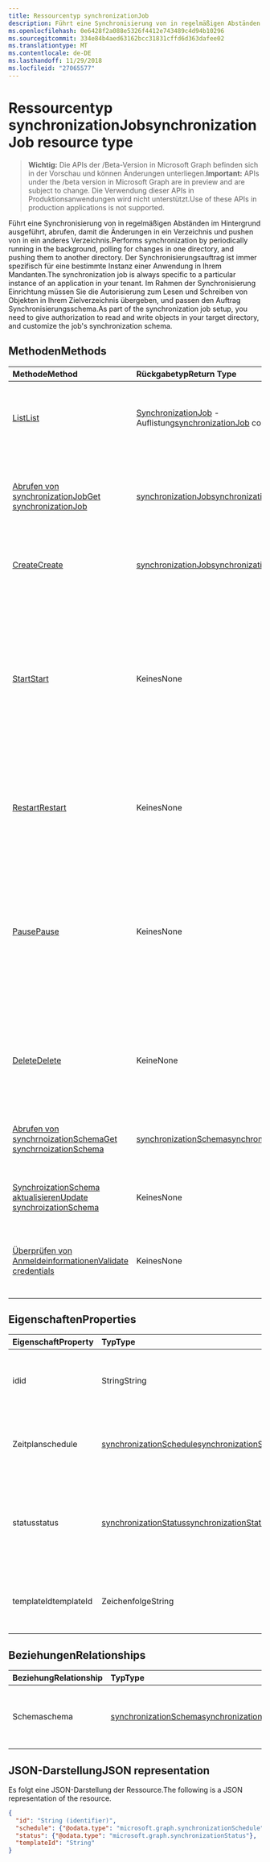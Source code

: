 ```yaml
---
title: Ressourcentyp synchronizationJob
description: Führt eine Synchronisierung von in regelmäßigen Abständen im Hintergrund ausgeführt, abrufen, damit die Änderungen in ein Verzeichnis und pushen von in ein anderes Verzeichnis. Der Synchronisierungsauftrag ist immer spezifisch für eine bestimmte Instanz einer Anwendung in Ihrem Mandanten. Im Rahmen der Synchronisierung Einrichtung müssen Sie die Autorisierung zum Lesen und Schreiben von Objekten in Ihrem Zielverzeichnis übergeben, und passen den Auftrag Synchronisierungsschema.
ms.openlocfilehash: 0e6428f2a088e5326f4412e743489c4d94b10296
ms.sourcegitcommit: 334e84b4aed63162bcc31831cffd6d363dafee02
ms.translationtype: MT
ms.contentlocale: de-DE
ms.lasthandoff: 11/29/2018
ms.locfileid: "27065577"
---
```

# <a name="synchronizationjob-resource-type"></a><span data-ttu-id="c1c8d-105">Ressourcentyp synchronizationJob</span><span class="sxs-lookup"><span data-stu-id="c1c8d-105">synchronizationJob resource type</span></span>

> <span data-ttu-id="c1c8d-106">**Wichtig:** Die APIs der /Beta-Version in Microsoft Graph befinden sich in der Vorschau und können Änderungen unterliegen.</span><span class="sxs-lookup"><span data-stu-id="c1c8d-106">**Important:** APIs under the /beta version in Microsoft Graph are in preview and are subject to change.</span></span> <span data-ttu-id="c1c8d-107">Die Verwendung dieser APIs in Produktionsanwendungen wird nicht unterstützt.</span><span class="sxs-lookup"><span data-stu-id="c1c8d-107">Use of these APIs in production applications is not supported.</span></span>

<span data-ttu-id="c1c8d-108">Führt eine Synchronisierung von in regelmäßigen Abständen im Hintergrund ausgeführt, abrufen, damit die Änderungen in ein Verzeichnis und pushen von in ein anderes Verzeichnis.</span><span class="sxs-lookup"><span data-stu-id="c1c8d-108">Performs synchronization by periodically running in the background, polling for changes in one directory, and pushing them to another directory.</span></span> <span data-ttu-id="c1c8d-109">Der Synchronisierungsauftrag ist immer spezifisch für eine bestimmte Instanz einer Anwendung in Ihrem Mandanten.</span><span class="sxs-lookup"><span data-stu-id="c1c8d-109">The synchronization job is always specific to a particular instance of an application in your tenant.</span></span> <span data-ttu-id="c1c8d-110">Im Rahmen der Synchronisierung Einrichtung müssen Sie die Autorisierung zum Lesen und Schreiben von Objekten in Ihrem Zielverzeichnis übergeben, und passen den Auftrag Synchronisierungsschema.</span><span class="sxs-lookup"><span data-stu-id="c1c8d-110">As part of the synchronization job setup, you need to give authorization to read and write objects in your target directory, and customize the job's synchronization schema.</span></span>

## <a name="methods"></a><span data-ttu-id="c1c8d-111">Methoden</span><span class="sxs-lookup"><span data-stu-id="c1c8d-111">Methods</span></span>

| <span data-ttu-id="c1c8d-112">Methode</span><span class="sxs-lookup"><span data-stu-id="c1c8d-112">Method</span></span>        | <span data-ttu-id="c1c8d-113">Rückgabetyp</span><span class="sxs-lookup"><span data-stu-id="c1c8d-113">Return Type</span></span>               | <span data-ttu-id="c1c8d-114">Beschreibung</span><span class="sxs-lookup"><span data-stu-id="c1c8d-114">Description</span></span>                  |
|:--------------|:--------------------------|:-----------------------------|
|[<span data-ttu-id="c1c8d-115">List</span><span class="sxs-lookup"><span data-stu-id="c1c8d-115">List</span></span>](../api/synchronization-synchronizationjob-list.md)             |<span data-ttu-id="c1c8d-116">[SynchronizationJob](synchronization-synchronizationjob.md) -Auflistung</span><span class="sxs-lookup"><span data-stu-id="c1c8d-116">[synchronizationJob](synchronization-synchronizationjob.md) collection</span></span>  |<span data-ttu-id="c1c8d-117">Vorhandene Aufträge für eine Instanz einer Anwendung (Service Principal) auflisten.</span><span class="sxs-lookup"><span data-stu-id="c1c8d-117">List existing jobs for a given application instance (service principal).</span></span>|
|[<span data-ttu-id="c1c8d-118">Abrufen von synchronizationJob</span><span class="sxs-lookup"><span data-stu-id="c1c8d-118">Get synchronizationJob</span></span>](../api/synchronization-synchronizationjob-get.md) | [<span data-ttu-id="c1c8d-119">synchronizationJob</span><span class="sxs-lookup"><span data-stu-id="c1c8d-119">synchronizationJob</span></span>](synchronization-synchronizationjob.md) |<span data-ttu-id="c1c8d-120">Lesen Sie Eigenschaften und die Beziehungen eines SynchronizationJob-Objekts.</span><span class="sxs-lookup"><span data-stu-id="c1c8d-120">Read properties and relationships of a synchronizationJob object.</span></span>|
|[<span data-ttu-id="c1c8d-121">Create</span><span class="sxs-lookup"><span data-stu-id="c1c8d-121">Create</span></span>](../api/synchronization-synchronizationjob-post.md)         |[<span data-ttu-id="c1c8d-122">synchronizationJob</span><span class="sxs-lookup"><span data-stu-id="c1c8d-122">synchronizationJob</span></span>](synchronization-synchronizationjob.md)   |<span data-ttu-id="c1c8d-123">Erstellen Sie neuen Auftrag für eine bestimmte Anwendung.</span><span class="sxs-lookup"><span data-stu-id="c1c8d-123">Create new job for a given application.</span></span>|
|[<span data-ttu-id="c1c8d-124">Start</span><span class="sxs-lookup"><span data-stu-id="c1c8d-124">Start</span></span>](../api/synchronization-synchronizationjob-start.md)          |<span data-ttu-id="c1c8d-125">Keines</span><span class="sxs-lookup"><span data-stu-id="c1c8d-125">None</span></span>   |<span data-ttu-id="c1c8d-126">Starten Sie die Synchronisierung.</span><span class="sxs-lookup"><span data-stu-id="c1c8d-126">Start synchronization.</span></span> <span data-ttu-id="c1c8d-127">Wenn der Auftrag angehalten ist, der weiterhin an der Stelle, an dem der Auftrag angehalten wurde.</span><span class="sxs-lookup"><span data-stu-id="c1c8d-127">If the job is in a paused state, it continues from the point where the job was paused.</span></span> <span data-ttu-id="c1c8d-128">Wenn der Auftrag in Quarantäne befindet, wird der Quarantänestatus gelöscht.</span><span class="sxs-lookup"><span data-stu-id="c1c8d-128">If the job is in quarantine, the quarantine status is cleared.</span></span>|
|[<span data-ttu-id="c1c8d-129">Restart</span><span class="sxs-lookup"><span data-stu-id="c1c8d-129">Restart</span></span>](../api/synchronization-synchronizationjob-restart.md)      |<span data-ttu-id="c1c8d-130">Keines</span><span class="sxs-lookup"><span data-stu-id="c1c8d-130">None</span></span>   |<span data-ttu-id="c1c8d-131">Erzwingen, dass des Auftrags beginnen soll, und alle Objekte im Verzeichnis erneut verarbeitet.</span><span class="sxs-lookup"><span data-stu-id="c1c8d-131">Force the job to start over and re-process all the objects in the directory.</span></span>|
|[<span data-ttu-id="c1c8d-132">Pause</span><span class="sxs-lookup"><span data-stu-id="c1c8d-132">Pause</span></span>](../api/synchronization-synchronizationjob-pause.md)          |<span data-ttu-id="c1c8d-133">Keines</span><span class="sxs-lookup"><span data-stu-id="c1c8d-133">None</span></span>   |<span data-ttu-id="c1c8d-134">Synchronisierung vorübergehend anhalten.</span><span class="sxs-lookup"><span data-stu-id="c1c8d-134">Temporarily stop synchronization.</span></span> <span data-ttu-id="c1c8d-135">Der Fortschritt Auftragsstatus, einschließlich wird beibehalten, und der Auftrag wird weiterhin aus, wo es beim [Starten](../api/synchronization-synchronizationjob-start.md) aufgerufen wird unterbrochen.</span><span class="sxs-lookup"><span data-stu-id="c1c8d-135">All the progress, including job state, is persisted, and the job will continue from where it left off when a [Start](../api/synchronization-synchronizationjob-start.md) call is made.</span></span>|
|[<span data-ttu-id="c1c8d-136">Delete</span><span class="sxs-lookup"><span data-stu-id="c1c8d-136">Delete</span></span>](../api/synchronization-synchronizationjob-delete.md)        |<span data-ttu-id="c1c8d-137">Keine</span><span class="sxs-lookup"><span data-stu-id="c1c8d-137">None</span></span>   |<span data-ttu-id="c1c8d-138">Anhalten Sie Synchronisierung, und löschen Sie alle den Status des Auftrags zugeordnet.</span><span class="sxs-lookup"><span data-stu-id="c1c8d-138">Stop synchronization, and permanently delete all the state associated with the job.</span></span>|
|[<span data-ttu-id="c1c8d-139">Abrufen von synchrnoizationSchema</span><span class="sxs-lookup"><span data-stu-id="c1c8d-139">Get synchrnoizationSchema</span></span>](../api/synchronization-synchronizationschema-get.md)    |[<span data-ttu-id="c1c8d-140">synchronizationSchema</span><span class="sxs-lookup"><span data-stu-id="c1c8d-140">synchronizationSchema</span></span>](synchronization-synchronizationschema.md)   |<span data-ttu-id="c1c8d-141">Rufen Sie den Auftrag effektive Synchronisierungsschema ab.</span><span class="sxs-lookup"><span data-stu-id="c1c8d-141">Retrieve the job's effective synchronization schema.</span></span>|
|[<span data-ttu-id="c1c8d-142">SynchroizationSchema aktualisieren</span><span class="sxs-lookup"><span data-stu-id="c1c8d-142">Update synchroizationSchema</span></span>](../api/synchronization-synchronizationschema-update.md)    |<span data-ttu-id="c1c8d-143">Keines</span><span class="sxs-lookup"><span data-stu-id="c1c8d-143">None</span></span>   |<span data-ttu-id="c1c8d-144">Aktualisieren des Schemas für den Auftrag-Synchronisierung.</span><span class="sxs-lookup"><span data-stu-id="c1c8d-144">Update the job's synchronization schema.</span></span> |
|[<span data-ttu-id="c1c8d-145">Überprüfen von Anmeldeinformationen</span><span class="sxs-lookup"><span data-stu-id="c1c8d-145">Validate credentials</span></span>](../api/synchronization-synchronizationjob-validatecredentials.md)|<span data-ttu-id="c1c8d-146">Keines</span><span class="sxs-lookup"><span data-stu-id="c1c8d-146">None</span></span>|<span data-ttu-id="c1c8d-147">Testen Sie die angegebene Anmeldeinformationen gegen Zielverzeichnis.</span><span class="sxs-lookup"><span data-stu-id="c1c8d-147">Test provided credentials against target directory.</span></span>|

## <a name="properties"></a><span data-ttu-id="c1c8d-148">Eigenschaften</span><span class="sxs-lookup"><span data-stu-id="c1c8d-148">Properties</span></span>

| <span data-ttu-id="c1c8d-149">Eigenschaft</span><span class="sxs-lookup"><span data-stu-id="c1c8d-149">Property</span></span>      | <span data-ttu-id="c1c8d-150">Typ</span><span class="sxs-lookup"><span data-stu-id="c1c8d-150">Type</span></span>      | <span data-ttu-id="c1c8d-151">Beschreibung</span><span class="sxs-lookup"><span data-stu-id="c1c8d-151">Description</span></span>    |
|:--------------|:----------|:---------------|
|<span data-ttu-id="c1c8d-152">id</span><span class="sxs-lookup"><span data-stu-id="c1c8d-152">id</span></span>             |<span data-ttu-id="c1c8d-153">String</span><span class="sxs-lookup"><span data-stu-id="c1c8d-153">String</span></span>                     |<span data-ttu-id="c1c8d-154">Auftrags-ID eindeutig Synchronisierung.</span><span class="sxs-lookup"><span data-stu-id="c1c8d-154">Unique synchronization job identifier.</span></span> <span data-ttu-id="c1c8d-155">Schreibgeschützt.</span><span class="sxs-lookup"><span data-stu-id="c1c8d-155">Read-only.</span></span>|
|<span data-ttu-id="c1c8d-156">Zeitplan</span><span class="sxs-lookup"><span data-stu-id="c1c8d-156">schedule</span></span>       |[<span data-ttu-id="c1c8d-157">synchronizationSchedule</span><span class="sxs-lookup"><span data-stu-id="c1c8d-157">synchronizationSchedule</span></span>](synchronization-synchronizationschedule.md)|<span data-ttu-id="c1c8d-158">Zeitplan zum Ausführen des Auftrags verwendet.</span><span class="sxs-lookup"><span data-stu-id="c1c8d-158">Schedule used to run the job.</span></span> <span data-ttu-id="c1c8d-159">Schreibgeschützt.</span><span class="sxs-lookup"><span data-stu-id="c1c8d-159">Read-only.</span></span>|
|<span data-ttu-id="c1c8d-160">status</span><span class="sxs-lookup"><span data-stu-id="c1c8d-160">status</span></span>         |[<span data-ttu-id="c1c8d-161">synchronizationStatus</span><span class="sxs-lookup"><span data-stu-id="c1c8d-161">synchronizationStatus</span></span>](synchronization-synchronizationstatus.md)     |<span data-ttu-id="c1c8d-162">Status des Auftrags, die bei der letzten des Auftrags Ausführung enthält, aktuellen Auftragsstatus und Fehler.</span><span class="sxs-lookup"><span data-stu-id="c1c8d-162">Status of the job, which includes when the job was last run, current job state, and errors.</span></span>|
|<span data-ttu-id="c1c8d-163">templateId</span><span class="sxs-lookup"><span data-stu-id="c1c8d-163">templateId</span></span>     |<span data-ttu-id="c1c8d-164">Zeichenfolge</span><span class="sxs-lookup"><span data-stu-id="c1c8d-164">String</span></span>    |<span data-ttu-id="c1c8d-165">Bezeichner der [Synchronisierung Vorlage](synchronization-synchronizationtemplate.md) basiert auf diesen Auftrag.</span><span class="sxs-lookup"><span data-stu-id="c1c8d-165">Identifier of the [synchronization template](synchronization-synchronizationtemplate.md) this job is based on.</span></span>|

## <a name="relationships"></a><span data-ttu-id="c1c8d-166">Beziehungen</span><span class="sxs-lookup"><span data-stu-id="c1c8d-166">Relationships</span></span>
| <span data-ttu-id="c1c8d-167">Beziehung</span><span class="sxs-lookup"><span data-stu-id="c1c8d-167">Relationship</span></span> | <span data-ttu-id="c1c8d-168">Typ</span><span class="sxs-lookup"><span data-stu-id="c1c8d-168">Type</span></span>   |<span data-ttu-id="c1c8d-169">Beschreibung</span><span class="sxs-lookup"><span data-stu-id="c1c8d-169">Description</span></span>|
|:---------------|:--------|:----------|
|<span data-ttu-id="c1c8d-170">Schema</span><span class="sxs-lookup"><span data-stu-id="c1c8d-170">schema</span></span>|[<span data-ttu-id="c1c8d-171">synchronizationSchema</span><span class="sxs-lookup"><span data-stu-id="c1c8d-171">synchronizationSchema</span></span>](synchronization-synchronizationschema.md)| <span data-ttu-id="c1c8d-172">Die Synchronisierungsschema-für den Auftrag konfiguriert.</span><span class="sxs-lookup"><span data-stu-id="c1c8d-172">The synchronization schema configured for the job.</span></span>|

## <a name="json-representation"></a><span data-ttu-id="c1c8d-173">JSON-Darstellung</span><span class="sxs-lookup"><span data-stu-id="c1c8d-173">JSON representation</span></span>

<span data-ttu-id="c1c8d-174">Es folgt eine JSON-Darstellung der Ressource.</span><span class="sxs-lookup"><span data-stu-id="c1c8d-174">The following is a JSON representation of the resource.</span></span>

<!-- {
  "blockType": "resource",
  "optionalProperties": [

  ],
  "@odata.type": "microsoft.graph.synchronizationJob"
}-->

```json
{
  "id": "String (identifier)",
  "schedule": {"@odata.type": "microsoft.graph.synchronizationSchedule"},
  "status": {"@odata.type": "microsoft.graph.synchronizationStatus"},
  "templateId": "String"
}

```

<!-- uuid: 8fcb5dbc-d5aa-4681-8e31-b001d5168d79
2015-10-25 14:57:30 UTC -->
<!-- {
  "type": "#page.annotation",
  "description": "synchronizationJob resource",
  "keywords": "",
  "section": "documentation",
  "tocPath": ""
}-->